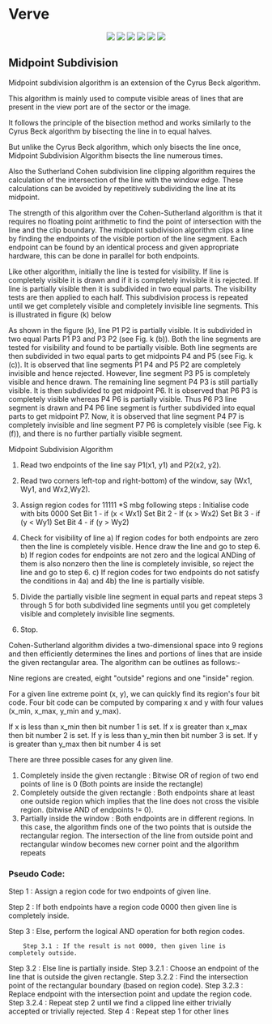 # Verve

<div align="center">
<img src="https://img.shields.io/github/license/JigyasuPrakash/verve">	
<img src="https://www.codefactor.io/repository/github/JigyasuPrakash/verve/badge/master"/>
<img src="https://img.shields.io/github/stars/JigyasuPrakash/verve">
<img src="https://img.shields.io/github/forks/JigyasuPrakash/verveI">
<img src="https://img.shields.io/github/issues/JigyasuPrakash/verve">
<img src="https://img.shields.io/badge/PRs-welcome-informational">
</div>

## Midpoint Subdivision

Midpoint subdivision algorithm is an extension of the Cyrus Beck algorithm.

This algorithm is mainly used to compute visible areas of lines that are present in the view port are of the sector or the image.

It follows the principle of the bisection method and works similarly to the Cyrus Beck algorithm by bisecting the line in to equal halves. 

But unlike the Cyrus Beck algorithm, which only bisects the line once, Midpoint Subdivision Algorithm bisects the line numerous times.

Also the Sutherland Cohen subdivision line clipping algorithm requires the calculation of the intersection of the line with the window edge. These calculations can be avoided by repetitively subdividing the line at its midpoint.

The strength of this algorithm over the Cohen-Sutherland algorithm is that it requires no floating point arithmetic to find the point of intersection with the line and the clip boundary. The midpoint subdivision algorithm clips a line by finding the endpoints of the visible portion of the line segment. Each endpoint can be found by an identical process and given appropriate hardware, this can be done in parallel for both endpoints. 

Like other algorithm, initially the line is tested for visibility. If line is completely visible it is drawn and if it is completely invisible it is rejected. If line is partially visible then it is subdivided in two equal parts. The visibility tests are then applied to each half. This subdivision process is repeated until we get completely visible and completely invisible line segments. This is illustrated in figure (k) below
  
As shown in the figure (k), line P1 P2 is partially visible. It is subdivided in two equal Parts P1 P3 and P3 P2 (see Fig. k (b)). Both the line segments are tested for visibility and found to be partially visible. Both line segments are then subdivided in two equal parts to get midpoints P4 and P5 (see Fig. k (c)). It is observed that line segments P1 P4 and P5 P2 are completely invisible and hence rejected. However, line segment P3 P5 is completely visible and hence drawn. The remaining line segment P4 P3 is still partially visible. It is then subdivided to get midpoint P6. It is observed that P6 P3 is completely visible whereas P4 P6 is partially visible. Thus P6 P3 line segment is drawn and P4 P6 line segment is further subdivided into equal parts to get midpoint P7. Now, it is observed that line segment P4 P7 is completely invisible and line segment P7 P6 is completely visible (see Fig. k (f)), and there is no further partially visible segment.

Midpoint Subdivision Algorithm

  1. Read two endpoints of the line say P1(x1, y1) and P2(x2, y2).
  2. Read two corners left-top and right-bottom) of the window, say (Wx1, Wy1, and
     Wx2,Wy2).
  3. Assign region codes for 11111 *S mbg following steps :
     Initialise code with bits 0000
     Set Bit 1 - if (x < Wx1) 
     Set Bit 2 - If (x > Wx2) 
     Set Bit 3 - if (y < Wy1) 
     Set Bit 4 - if (y > Wy2)

  4. Check for visibility of line
     a) If region codes for both endpoints are zero then the line is completely 
       visible. Hence draw the line and go to step 6.
     b) If region codes for endpoints are not zero and the logical ANDing of them 
       is also nonzero then the line is completely invisible, so reject the line
       and go to step 6.
     c) If region codes for two endpoints do not satisfy the conditions in 4a) and 
       4b) the line is partially visible.
  5. Divide the partially visible line segment in equal parts and repeat steps 3 
     through 5 for both subdivided line segments until you get completely visible 
     and completely invisible line segments.
  6. Stop.

























Cohen-Sutherland algorithm divides a two-dimensional space into 9 regions and then efficiently determines the lines and portions of lines that are inside the given rectangular area.
The algorithm can be outlines as follows:-



Nine regions are created, eight "outside" regions and one 
"inside" region.

For a given line extreme point (x, y), we can quickly
find its region's four bit code. Four bit code can 
be computed by comparing x and y with four values 
(x_min, x_max, y_min and y_max).

If x is less than x_min then bit number 1 is set.
If x is greater than x_max then bit number 2 is set.
If y is less than y_min then bit number 3 is set.
If y is greater than y_max then bit number 4 is set

 
 
There are three possible cases for any given line.
1.	Completely inside the given rectangle : Bitwise OR of region of two end points of line is 0 (Both points are inside the rectangle)
2.	Completely outside the given rectangle : Both endpoints share at least one outside region which implies that the line does not cross the visible region. (bitwise AND of endpoints != 0).
3.	Partially inside the window : Both endpoints are in different regions. In this case, the algorithm finds one of the two points that is outside the rectangular region. The intersection of the line from outside point and rectangular window becomes new corner point and the algorithm repeats
 
### Pseudo Code:


Step 1 : Assign a region code for two endpoints of given line.


Step 2 : If both endpoints have a region code 0000 then given line is completely inside.


Step 3 : Else, perform the logical AND operation for both region codes.

        Step 3.1 : If the result is not 0000, then given line is completely outside.

Step 3.2 : Else line is partially inside.
        Step 3.2.1 : Choose an endpoint of the line 
                     that is outside the given rectangle.
        Step 3.2.2 : Find the intersection point of the 
                     rectangular boundary (based on region code).
        Step 3.2.3 : Replace endpoint with the intersection point 
                     and update the region code.
        Step 3.2.4 : Repeat step 2 until we find a clipped line either 
                     trivially accepted or trivially rejected.
Step 4 : Repeat step 1 for other lines






